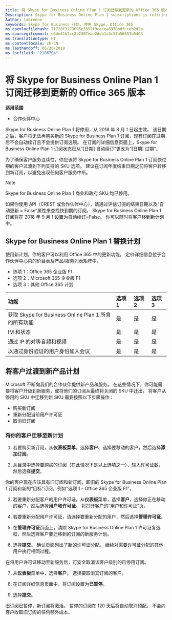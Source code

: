```yaml
---
title: 将 Skype for Business Online Plan 1 订阅迁移到更新的 Office 365 版本 | 合作伙伴中心
Description: Skype for Business Online Plan 1 subscriptions is retiring.
Author: labrenne
keywords: Skype for Business 计划, 停用 Skype, Office 365
ms.openlocfilehash: 7f728f3173095e3391f9cacea6378bdfcceb2d2a
ms.sourcegitcommit: e6de41b2cc8b2307eae2ddb1a3c51a56653b5463
ms.translationtype: HT
ms.contentlocale: zh-CN
ms.lasthandoff: 06/26/2018
ms.locfileid: "2186704"
---
```

# <a name="migrate-skype-for-business-online-plan-1-subscriptions-to-newer-office-365-versions"></a>将 Skype for Business Online Plan 1 订阅迁移到更新的 Office 365 版本

**适用范围**

- 合作伙伴中心

Skype for Business Online Plan 1 将停用，从 2018 年 8 月 1 日起生效。 该日期之后，客户将无法再购买新的 Skype for Business Plan 1 订阅，现有订阅在过期后不会自动续订且不会提供订阅选项。 在订阅的详细信息页面上，Skype for Business Online Plan 1 订阅状态已从“[日期] 自动续订”更改为“[日期] 过期”。  

为了确保客户服务连续性，你应该将 Skype for Business Online Plan 1 订阅快过期的客户过渡到下列支持的 SKU 选项。 建议在订阅年度结束日期之前将客户转移到新订阅，以避免出现任何客户服务中断。 

>[!NOTE]
>Skype for Business Online Plan 1 商业和政府 SKU 均已停用。

如果你使用 API（CREST 或合作伙伴中心），请通过评估订阅的结束日期以及“自动更新 = False”属性来查找快到期的订阅。 Skype for Business Online Plan 1 订阅将在 2018 年 9 月 1 设置为自动续订=False。 你可以随时将客户移到新计划中。 

## <a name="skype-for-business-online-plan-1-replacement-plans"></a>Skype for Business Online Plan 1 替换计划

使用新计划，你的客户可以利用 Office 365 中的更新功能。 定价详细信息位于合作伙伴中心内的价目表及产品/服务列表矩阵中。 

- 选项 1：Office 365 企业版 F1
- 选项 2：Microsoft 365 企业版 F1
- 选项 3：其他 Office 365 计划

|**功能**    |**选项 1**   |**选项 2**   |**选项 3**   |
|:-----------------|:-----------------|:-------------|:------------|
|获取 Skype for Business Online Plan 1 所含的所有功能|是   |是   |是   |
|IM 和状态 |是   |是   |是   |
|通过 IP 的对等音频和视频|是   |是   |是   
|以通过身份验证的用户身份加入会议| 是   |是   |是   |

## <a name="transition-customers-to-new-product-plans"></a>将客户过渡到新产品计划

Microsoft 不断向我们的合作伙伴提供新产品和服务。 在这些情况下，你可能需要将客户升级到新服务，或将他们的订阅从最终将关闭的 SKU 中迁出。 将客户从停用的 SKU 中迁移到新 SKU 需要按照以下步骤操作：

- 购买新订阅
- 重新分配当前用户许可证
- 取消旧订阅

### <a name="migrate-your-customers-to-new-plans"></a>将你的客户迁移至新计划

1. 若要购买新订阅，从**仪表板菜单**，选择**客户**、选择要移动的客户，然后选择**添加订阅**。

2. 从目录中选择要购买的订阅（在此情况下是以上选项之一）、输入许可证数，然后选择**提交**。 

你的客户现在应该具有旧订阅和新订阅，即旧的 Skype for Business Online Plan 1 订阅和新的“目标”订阅，例如“选项 1 - Office 365 企业版 F1”。

3. 若要重新分配客户的用户许可证，从**仪表板**菜单，选择**客户**，选择你正在移动的客户，然后选择**用户和许可证**。 将打开客户的“用户和许可证”页。

4. 若要重新分配用户许可证，请选择要重新分配的用户，然后选择**管理许可证**。

5. 在**管理许可证**页面上，清除 Skype for Business Online Plan 1 许可证复选框，然后选择客户要迁移到的订阅的新服务计划。

6. 选择**提交**。 确认页面列出了新的许可证分配。 继续对需要许可证分配的其他用户执行相同过程。

在将用户许可证移动至新服务后，可安全取消该客户级别的已停用订阅。

7. 从**仪表板**菜单中，选择**客户**。 选择要取消其订阅的客户。

8. 在订阅详细信息页面中，将订阅设置为**已暂停**。

9. 选择**提交**。

旧订阅已暂停，新订阅将激活。 暂停的订阅在 120 天后将自动取消预配。 不会向客户收取旧订阅的任何额外成本。

